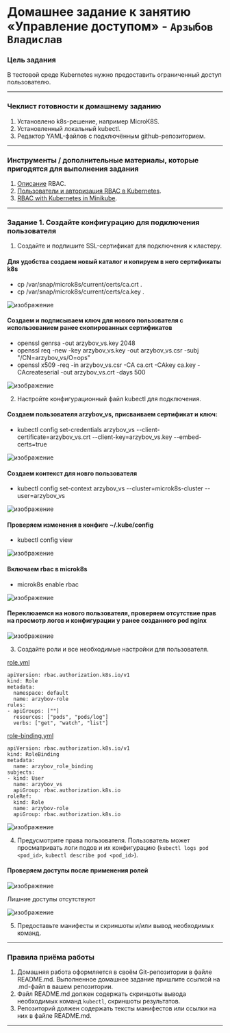 # Домашнее задание к занятию «Управление доступом» - `Арзыбов Владислав`

### Цель задания

В тестовой среде Kubernetes нужно предоставить ограниченный доступ пользователю.

------

### Чеклист готовности к домашнему заданию

1. Установлено k8s-решение, например MicroK8S.
2. Установленный локальный kubectl.
3. Редактор YAML-файлов с подключённым github-репозиторием.

------

### Инструменты / дополнительные материалы, которые пригодятся для выполнения задания

1. [Описание](https://kubernetes.io/docs/reference/access-authn-authz/rbac/) RBAC.
2. [Пользователи и авторизация RBAC в Kubernetes](https://habr.com/ru/company/flant/blog/470503/).
3. [RBAC with Kubernetes in Minikube](https://medium.com/@HoussemDellai/rbac-with-kubernetes-in-minikube-4deed658ea7b).

------

### Задание 1. Создайте конфигурацию для подключения пользователя

1. Создайте и подпишите SSL-сертификат для подключения к кластеру.

#### Для удобства создаем новый каталог и копируем в него сертификаты k8s
- cp /var/snap/microk8s/current/certs/ca.crt .
- cp /var/snap/microk8s/current/certs/ca.key .

![изображение](https://github.com/user-attachments/assets/d0594922-acec-4f03-a56b-ef1072bb2da0)

#### Создаем и подписываем ключ для нового пользователя с использованием ранее скопированных сертификатов
- openssl genrsa -out arzybov_vs.key 2048
- openssl req -new -key arzybov_vs.key -out arzybov_vs.csr -subj "/CN=arzybov_vs/O=ops"
- openssl x509 -req -in arzybov_vs.csr -CA ca.crt -CAkey ca.key -CAcreateserial -out arzybov_vs.crt -days 500

![изображение](https://github.com/user-attachments/assets/c712b06b-63ab-4c18-9809-f027ea6c345f)

2. Настройте конфигурационный файл kubectl для подключения.

#### Создаем пользователя arzybov_vs, присваиваем сертификат и ключ:
- kubectl config set-credentials arzybov_vs --client-certificate=arzybov_vs.crt --client-key=arzybov_vs.key --embed-certs=true

![изображение](https://github.com/user-attachments/assets/2176d42a-1f89-4218-a69f-8e8c50d44f49)

#### Создаем контекст для новго пользователя
- kubectl config set-context arzybov_vs --cluster=microk8s-cluster --user=arzybov_vs

![изображение](https://github.com/user-attachments/assets/fdf2a1e6-5d4a-4d07-9d12-ee3e7590499a)

#### Проверяем изменения в конфиге ~/.kube/config
- kubectl config view

![изображение](https://github.com/user-attachments/assets/2c85b269-8a04-4015-a367-74068955f361)

#### Включаем rbac в microk8s
- microk8s enable rbac

![изображение](https://github.com/user-attachments/assets/68219845-8031-40c7-ba74-2d678646ed2f)

#### Переклюаемся на нового пользователя, проверяем отсутствие прав на просмотр логов и конфигурации у ранее созданного pod nginx

![изображение](https://github.com/user-attachments/assets/e74391c3-79b2-43ba-a3de-df90ffa21a3a)

3. Создайте роли и все необходимые настройки для пользователя.

[role.yml](https://github.com/vladislav-arzybov/HOMEWORK/blob/main/21_Kubernetes/09_Access_control/role.yml)

```
apiVersion: rbac.authorization.k8s.io/v1
kind: Role
metadata:
  namespace: default
  name: arzybov-role
rules:
- apiGroups: [""]
  resources: ["pods", "pods/log"]
  verbs: ["get", "watch", "list"]
```

[role-binding.yml](https://github.com/vladislav-arzybov/HOMEWORK/blob/main/21_Kubernetes/09_Access_control/role-binding.yml)

```
apiVersion: rbac.authorization.k8s.io/v1
kind: RoleBinding
metadata:
  name: arzybov_role_binding
subjects:
- kind: User
  name: arzybov_vs
  apiGroup: rbac.authorization.k8s.io
roleRef:
  kind: Role
  name: arzybov-role
  apiGroup: rbac.authorization.k8s.io
```

![изображение](https://github.com/user-attachments/assets/47c84fc6-2b34-4837-87c4-2cf8a5140bbd)

4. Предусмотрите права пользователя. Пользователь может просматривать логи подов и их конфигурацию (`kubectl logs pod <pod_id>`, `kubectl describe pod <pod_id>`).

#### Проверяем доступы после применения ролей

![изображение](https://github.com/user-attachments/assets/5c4e7e5f-3388-40e6-982c-615e1c954460)

Лишние доступы отсутствуют

![изображение](https://github.com/user-attachments/assets/438eebc5-1d61-4b6d-8c23-61b2b3f59b2b)

5. Предоставьте манифесты и скриншоты и/или вывод необходимых команд.

------

### Правила приёма работы

1. Домашняя работа оформляется в своём Git-репозитории в файле README.md. Выполненное домашнее задание пришлите ссылкой на .md-файл в вашем репозитории.
2. Файл README.md должен содержать скриншоты вывода необходимых команд `kubectl`, скриншоты результатов.
3. Репозиторий должен содержать тексты манифестов или ссылки на них в файле README.md.

------

